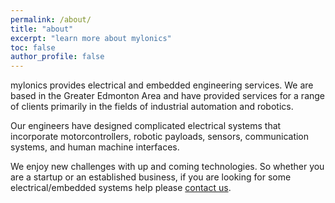 ```yaml
---
permalink: /about/
title: "about"
excerpt: "learn more about mylonics"
toc: false
author_profile: false
---
```


mylonics provides electrical and embedded engineering services. We are based in the Greater Edmonton Area and have provided services for a range of clients primarily in the fields of industrial automation and robotics.

Our engineers have designed complicated electrical systems that incorporate motorcontrollers, robotic payloads, sensors, communication systems, and human machine interfaces. 

We enjoy new challenges with up and coming technologies. So whether you are a startup or an established business, if you are looking for some electrical/embedded systems help please [contact us](../contact).

